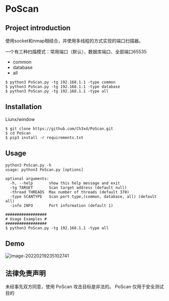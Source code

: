 # PoScan

## Project introduction

使用socket和nmap相结合，并使用多线程的方式实现的端口扫描器。

一个有三种扫描模式：常用端口（默认）、数据库端口、全部端口65535

- common
- database
- all

```shell
$ python3 PoScan.py -tg 192.168.1.1 -type common
$ python3 PoScan.py -tg 192.168.1.1 -type database
$ python3 PoScan.py -tg 192.168.1.1 -type all
```



## Installation

Liunx/window

```shell
$ git clone https://github.com/Ch3xd/PoScan.git
$ cd PoScan
$ pip3 install -r requirements.txt
```

## Usage

```shell
python3 PoScan.py -h
usage: python3 PoScan.py [options]

optional arguments:
  -h, --help       show this help message and exit
  -tg TARGET       Scan target address (default null)
  -thread THREADS  Max number of threads (default 370)
  -type SCANTYPE   Scan port type,(common, database, all) (default all)
  -info INFO       Port information (default 1)
  
##################
# Usage Examples #
##################
$ python3 PoScan.py -tg 192.168.1.1 -type all
```

## Demo

![image-20220219235102741](C:/Users/Administrator/AppData/Roaming/Typora/typora-user-images/image-20220219235102741.png)

## 法律免责声明

未经事先双方同意，使用 PoScan 攻击目标是非法的。 PoScan 仅用于安全测试目的

